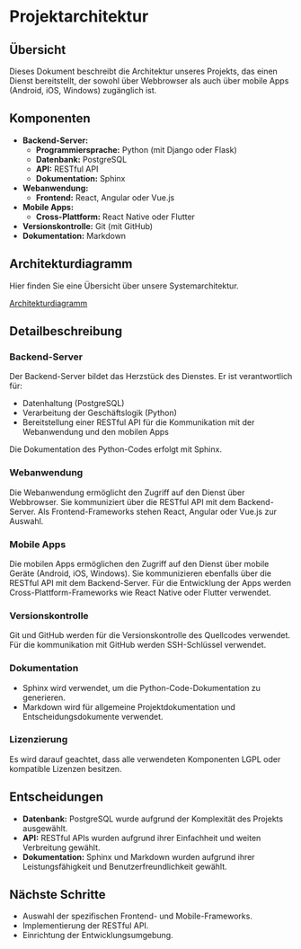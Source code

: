 # Projektarchitektur

## Übersicht

Dieses Dokument beschreibt die Architektur unseres Projekts, das einen Dienst bereitstellt, der sowohl über Webbrowser als auch über mobile Apps (Android, iOS, Windows) zugänglich ist.

## Komponenten

* **Backend-Server:**
    * **Programmiersprache:** Python (mit Django oder Flask)
    * **Datenbank:** PostgreSQL
    * **API:** RESTful API
    * **Dokumentation:** Sphinx
* **Webanwendung:**
    * **Frontend:** React, Angular oder Vue.js
* **Mobile Apps:**
    * **Cross-Plattform:** React Native oder Flutter
* **Versionskontrolle:** Git (mit GitHub)
* **Dokumentation:** Markdown

## Architekturdiagramm

Hier finden Sie eine Übersicht über unsere Systemarchitektur.

[Architekturdiagramm](architecture_diagram.md)

## Detailbeschreibung

### Backend-Server

Der Backend-Server bildet das Herzstück des Dienstes. Er ist verantwortlich für:

* Datenhaltung (PostgreSQL)
* Verarbeitung der Geschäftslogik (Python)
* Bereitstellung einer RESTful API für die Kommunikation mit der Webanwendung und den mobilen Apps

Die Dokumentation des Python-Codes erfolgt mit Sphinx.

### Webanwendung

Die Webanwendung ermöglicht den Zugriff auf den Dienst über Webbrowser. Sie kommuniziert über die RESTful API mit dem Backend-Server. Als Frontend-Frameworks stehen React, Angular oder Vue.js zur Auswahl.

### Mobile Apps

Die mobilen Apps ermöglichen den Zugriff auf den Dienst über mobile Geräte (Android, iOS, Windows). Sie kommunizieren ebenfalls über die RESTful API mit dem Backend-Server. Für die Entwicklung der Apps werden Cross-Plattform-Frameworks wie React Native oder Flutter verwendet.

### Versionskontrolle

Git und GitHub werden für die Versionskontrolle des Quellcodes verwendet. Für die kommunikation mit GitHub werden SSH-Schlüssel verwendet.

### Dokumentation

* Sphinx wird verwendet, um die Python-Code-Dokumentation zu generieren.
* Markdown wird für allgemeine Projektdokumentation und Entscheidungsdokumente verwendet.

### Lizenzierung

Es wird darauf geachtet, dass alle verwendeten Komponenten LGPL oder kompatible Lizenzen besitzen.

## Entscheidungen

* **Datenbank:** PostgreSQL wurde aufgrund der Komplexität des Projekts ausgewählt.
* **API:** RESTful APIs wurden aufgrund ihrer Einfachheit und weiten Verbreitung gewählt.
* **Dokumentation:** Sphinx und Markdown wurden aufgrund ihrer Leistungsfähigkeit und Benutzerfreundlichkeit gewählt.

## Nächste Schritte

* Auswahl der spezifischen Frontend- und Mobile-Frameworks.
* Implementierung der RESTful API.
* Einrichtung der Entwicklungsumgebung.
